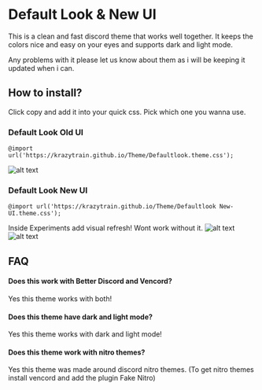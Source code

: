
# Default Look & New UI

This is a clean and fast discord theme that works well together. It keeps the colors nice and easy on your eyes and supports dark and light mode. 

Any problems with it please let us know about them as i will be keeping it updated when i can.

## How to install?
Click copy and add it into your quick css. Pick which one you wanna use.
### Default Look Old UI
```
@import url('https://krazytrain.github.io/Theme/Defaultlook.theme.css');
```
![alt text](https://i.postimg.cc/brW0v289/image-2024-09-27-054602950-defaced.png)

### Default Look New UI
```
@import url('https://krazytrain.github.io/Theme/Defaultlook New-UI.theme.css');
```
Inside Experiments add visual refresh! Wont work without it.
![alt text](https://i.postimg.cc/yN1RsTcz/4234234234.png)
![alt text](https://i.postimg.cc/LXzFDjQn/image-2024-09-27-053548066-defaced.png)
## FAQ

#### Does this work with Better Discord and Vencord?
Yes this theme works with both!
#### Does this theme have dark and light mode?
Yes this theme works with dark and light mode!
#### Does this theme work with nitro themes?
Yes this theme was made around discord nitro themes.
(To get nitro themes install vencord and add the plugin Fake Nitro)
